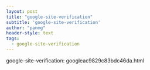 ```yaml
---
layout: post
title: "google-site-verification"
subtitle: 'google-site-verification'
author: "panmg"
header-style: text
tags:
  - google-site-verification
---
```


google-site-verification: googleac9829c83bdc46da.html